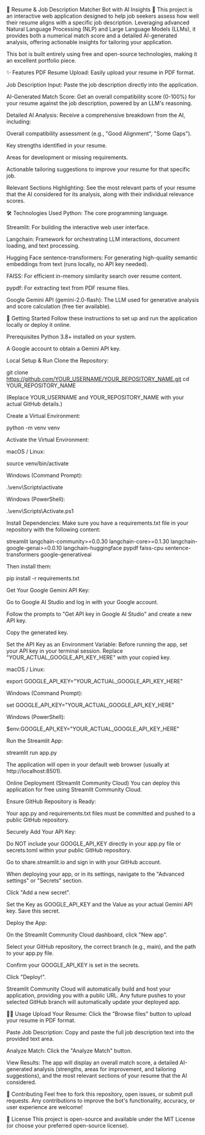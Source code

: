 📄 Resume & Job Description Matcher Bot with AI Insights 🤖
This project is an interactive web application designed to help job seekers assess how well their resume aligns with a specific job description. Leveraging advanced Natural Language Processing (NLP) and Large Language Models (LLMs), it provides both a numerical match score and a detailed AI-generated analysis, offering actionable insights for tailoring your application.

This bot is built entirely using free and open-source technologies, making it an excellent portfolio piece.

✨ Features
PDF Resume Upload: Easily upload your resume in PDF format.

Job Description Input: Paste the job description directly into the application.

AI-Generated Match Score: Get an overall compatibility score (0-100%) for your resume against the job description, powered by an LLM's reasoning.

Detailed AI Analysis: Receive a comprehensive breakdown from the AI, including:

Overall compatibility assessment (e.g., "Good Alignment", "Some Gaps").

Key strengths identified in your resume.

Areas for development or missing requirements.

Actionable tailoring suggestions to improve your resume for that specific job.

Relevant Sections Highlighting: See the most relevant parts of your resume that the AI considered for its analysis, along with their individual relevance scores.

🛠️ Technologies Used
Python: The core programming language.

Streamlit: For building the interactive web user interface.

Langchain: Framework for orchestrating LLM interactions, document loading, and text processing.

Hugging Face sentence-transformers: For generating high-quality semantic embeddings from text (runs locally, no API key needed).

FAISS: For efficient in-memory similarity search over resume content.

pypdf: For extracting text from PDF resume files.

Google Gemini API (gemini-2.0-flash): The LLM used for generative analysis and score calculation (free tier available).

🚀 Getting Started
Follow these instructions to set up and run the application locally or deploy it online.

Prerequisites
Python 3.8+ installed on your system.

A Google account to obtain a Gemini API key.

Local Setup & Run
Clone the Repository:

git clone https://github.com/YOUR_USERNAME/YOUR_REPOSITORY_NAME.git
cd YOUR_REPOSITORY_NAME

(Replace YOUR_USERNAME and YOUR_REPOSITORY_NAME with your actual GitHub details.)

Create a Virtual Environment:

python -m venv venv

Activate the Virtual Environment:

macOS / Linux:

source venv/bin/activate

Windows (Command Prompt):

.\venv\Scripts\activate

Windows (PowerShell):

.\venv\Scripts\Activate.ps1

Install Dependencies:
Make sure you have a requirements.txt file in your repository with the following content:

streamlit
langchain-community>=0.0.30
langchain-core>=0.1.30
langchain-google-genai>=0.0.10
langchain-huggingface
pypdf
faiss-cpu
sentence-transformers
google-generativeai

Then install them:

pip install -r requirements.txt

Get Your Google Gemini API Key:

Go to Google AI Studio and log in with your Google account.

Follow the prompts to "Get API key in Google AI Studio" and create a new API key.

Copy the generated key.

Set the API Key as an Environment Variable:
Before running the app, set your API key in your terminal session. Replace "YOUR_ACTUAL_GOOGLE_API_KEY_HERE" with your copied key.

macOS / Linux:

export GOOGLE_API_KEY="YOUR_ACTUAL_GOOGLE_API_KEY_HERE"

Windows (Command Prompt):

set GOOGLE_API_KEY="YOUR_ACTUAL_GOOGLE_API_KEY_HERE"

Windows (PowerShell):

$env:GOOGLE_API_KEY="YOUR_ACTUAL_GOOGLE_API_KEY_HERE"

Run the Streamlit App:

streamlit run app.py

The application will open in your default web browser (usually at http://localhost:8501).

Online Deployment (Streamlit Community Cloud)
You can deploy this application for free using Streamlit Community Cloud.

Ensure GitHub Repository is Ready:

Your app.py and requirements.txt files must be committed and pushed to a public GitHub repository.

Securely Add Your API Key:

Do NOT include your GOOGLE_API_KEY directly in your app.py file or secrets.toml within your public GitHub repository.

Go to share.streamlit.io and sign in with your GitHub account.

When deploying your app, or in its settings, navigate to the "Advanced settings" or "Secrets" section.

Click "Add a new secret".

Set the Key as GOOGLE_API_KEY and the Value as your actual Gemini API key. Save this secret.

Deploy the App:

On the Streamlit Community Cloud dashboard, click "New app".

Select your GitHub repository, the correct branch (e.g., main), and the path to your app.py file.

Confirm your GOOGLE_API_KEY is set in the secrets.

Click "Deploy!".

Streamlit Community Cloud will automatically build and host your application, providing you with a public URL. Any future pushes to your selected GitHub branch will automatically update your deployed app.

👩‍💻 Usage
Upload Your Resume: Click the "Browse files" button to upload your resume in PDF format.

Paste Job Description: Copy and paste the full job description text into the provided text area.

Analyze Match: Click the "Analyze Match" button.

View Results: The app will display an overall match score, a detailed AI-generated analysis (strengths, areas for improvement, and tailoring suggestions), and the most relevant sections of your resume that the AI considered.

🤝 Contributing
Feel free to fork this repository, open issues, or submit pull requests. Any contributions to improve the bot's functionality, accuracy, or user experience are welcome!

📄 License
This project is open-source and available under the MIT License (or choose your preferred open-source license).